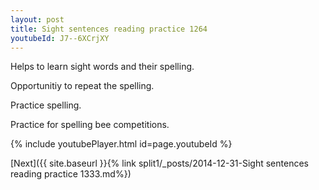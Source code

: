 ```yaml
---
layout: post
title: Sight sentences reading practice 1264
youtubeId: J7--6XCrjXY
---
```

 
 
Helps to learn sight words and their spelling.

Opportunitiy to repeat the spelling. 

Practice spelling. 
 
Practice for spelling bee competitions. 
 
{% include youtubePlayer.html id=page.youtubeId %}
 
 

[Next]({{ site.baseurl }}{% link  split1/_posts/2014-12-31-Sight sentences reading practice 1333.md%})
 
